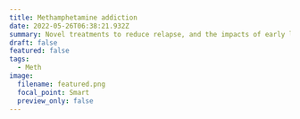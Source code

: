 ```yaml
---
title: Methamphetamine addiction
date: 2022-05-26T06:38:21.932Z
summary: Novel treatments to reduce relapse, and the impacts of early life stress.
draft: false
featured: false
tags:
  - Meth
image:
  filename: featured.png
  focal_point: Smart
  preview_only: false
---
```

